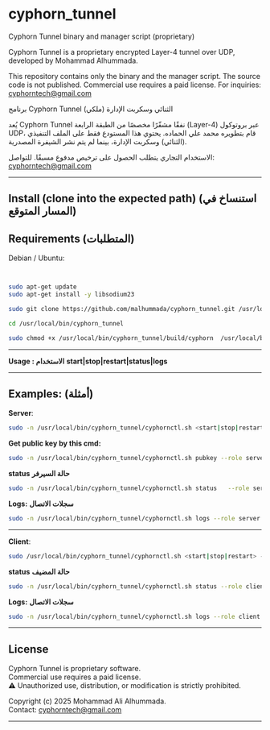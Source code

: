 # cyphorn_tunnel
Cyphorn Tunnel binary and manager script (proprietary)

Cyphorn Tunnel is a proprietary encrypted Layer-4 tunnel over UDP, developed by Mohammad Alhummada.

This repository contains only the binary and the manager script. The source code is not published.
Commercial use requires a paid license. For inquiries: cyphorntech@gmail.com


برنامج Cyphorn Tunnel الثنائي وسكربت الإدارة (ملكي)

يُعد Cyphorn Tunnel نفقًا مشفّرًا مخصصًا من الطبقة الرابعة (Layer-4) عبر بروتوكول UDP، قام بتطويره محمد علي الحماده.
يحتوي هذا المستودع فقط على الملف التنفيذي (الثنائي) وسكربت الإدارة، بينما لم يتم نشر الشيفرة المصدرية.

الاستخدام التجاري يتطلب الحصول على ترخيص مدفوع مسبقًا.
للتواصل: cyphorntech@gmail.com

  --------------------------------------------------------------------------------------------------------------------------------------------------


## Install (clone into the expected path)  (استنساخ في المسار المتوقع)

## Requirements  (المتطلبات)
Debian / Ubuntu:
```bash


sudo apt-get update
sudo apt-get install -y libsodium23

sudo git clone https://github.com/malhummada/cyphorn_tunnel.git /usr/local/bin/cyphorn_tunnel

cd /usr/local/bin/cyphorn_tunnel

sudo chmod +x /usr/local/bin/cyphorn_tunnel/build/cyphorn  /usr/local/bin/cyphorn_tunnel/cyphornctl.sh
```
-------------------------------------------------------------------------
**Usage :    الاستخدام**
**start|stop|restart|status|logs**





-------------------------------------------------------------------------
Examples:  (أمثلة)
-------------------------------------------------------------------------
**Server**: 
```bash
sudo -n /usr/local/bin/cyphorn_tunnel/cyphornctl.sh <start|stop|restart> --role 'server' --dev 'cytun0' --port '60000' --daemon --use-local-bin --tun '10.10.10.1/24' --debug
```



**Get public key by this cmd:**
```bash
sudo -n /usr/local/bin/cyphorn_tunnel/cyphornctl.sh pubkey --role server
```
**status**  **حالة السيرفر**
```bash
sudo -n /usr/local/bin/cyphorn_tunnel/cyphornctl.sh status   --role server
```

**Logs:**  **سجلات الاتصال**
```bash
sudo -n /usr/local/bin/cyphorn_tunnel/cyphornctl.sh logs --role server
```
-------------------------------------------------------------------------
**Client**:
```bash
sudo /usr/local/bin/cyphorn_tunnel/cyphornctl.sh <start|stop|restart> --role client --dev cytun0 --port 60000 --server-ip 192.168.77.1 --peer-pubkey <SERVER_PUBLIC_KEY_HERE> --tun-ptp 10.10.10.3,10.10.10.1 --mtu 1420   --reconnect-min 2 --reconnect-max 10 --debug
```
**status**  **حالة المضيف**
```bash
sudo -n /usr/local/bin/cyphorn_tunnel/cyphornctl.sh status --role client
```
**Logs:**  **سجلات الاتصال**
```bash
sudo -n /usr/local/bin/cyphorn_tunnel/cyphornctl.sh logs --role client
```
--------------------------------------------------------------------------------------------------------------------------------------------------
## License
Cyphorn Tunnel is proprietary software.  
Commercial use requires a paid license.  
⚠️ Unauthorized use, distribution, or modification is strictly prohibited.

Copyright (c) 2025 Mohammad Ali Alhummada.  
Contact: cyphorntech@gmail.com

--------------------------------------------------------------------------------------------------------------------------------------------------

